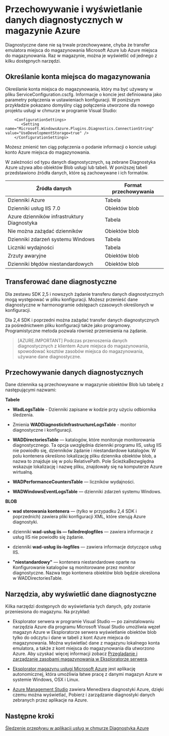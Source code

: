 <properties
    pageTitle="Przechowywanie i wyświetlanie danych diagnostycznych w magazynie Azure | Microsoft Azure"
    description="Pobieranie danych Azure diagnostyki do magazynowania Azure i wyświetlić"
    services="cloud-services"
    documentationCenter=".net"
    authors="rboucher"
    manager="jwhit"
    editor="tysonn" />
<tags
    ms.service="cloud-services"
    ms.devlang="na"
    ms.topic="article"
    ms.tgt_pltfrm="na"
    ms.workload="na"
    ms.date="08/01/2016"
    ms.author="robb" />

# <a name="store-and-view-diagnostic-data-in-azure-storage"></a>Przechowywanie i wyświetlanie danych diagnostycznych w magazynie Azure

Diagnostyczne dane nie są trwale przechowywane, chyba że transfer emulatora miejsca do magazynowania Microsoft Azure lub Azure miejsca do magazynowania. Raz w magazynie, można je wyświetlić od jednego z kilku dostępnych narzędzi.

## <a name="specify-a-storage-account"></a>Określanie konta miejsca do magazynowania

Określanie konta miejsca do magazynowania, który ma być używany w pliku ServiceConfiguration.cscfg. Informacje o koncie jest definiowana jako parametry połączenia w ustawieniach konfiguracji. W poniższym przykładzie pokazano domyślny ciąg połączenia utworzone dla nowego projektu usługi w chmurze w programie Visual Studio:


```
    <ConfigurationSettings>
       <Setting name="Microsoft.WindowsAzure.Plugins.Diagnostics.ConnectionString" value="UseDevelopmentStorage=true" />
    </ConfigurationSettings>
```

Możesz zmienić ten ciąg połączenia o podanie informacji o koncie usługi konto Azure miejsca do magazynowania.

W zależności od typu danych diagnostycznych, są zebrane Diagnostyka Azure używa albo obiektów Blob usługi lub tabeli. W poniższej tabeli przedstawiono źródła danych, które są zachowywane i ich formatów.

|Źródła danych|Format przechowywania|
|---|---|
|Dzienniki Azure|Tabela|
|Dzienniki usług IIS 7.0|Obiektów blob|
|Azure dzienników infrastruktury Diagnostyka|Tabela|
|Nie można zażądać dzienników|Obiektów blob|
|Dzienniki zdarzeń systemu Windows|Tabela|
|Liczniki wydajności|Tabela|
|Zrzuty awaryjne|Obiektów blob|
|Dzienniki błędów niestandardowych|Obiektów blob|

## <a name="transfer-diagnostic-data"></a>Transferować dane diagnostyczne

Dla zestawu SDK 2,5 i nowszych żądanie transferu danych diagnostycznych mogą występować w pliku konfiguracji. Możesz przenieść dane diagnostyczne w harmonogramie odstępach czasowych określonych w konfiguracji.

Dla 2,4 SDK i poprzedni można zażądać transfer danych diagnostycznych za pośrednictwem pliku konfiguracji także jako programowy. Programistyczne metoda pozwala również przeniesienia na żądanie.


>[AZURE.IMPORTANT] Podczas przenoszenia danych diagnostycznych z klientem Azure miejsca do magazynowania, spowodować kosztów zasobów miejsca do magazynowania, używane dane diagnostyczne.

## <a name="store-diagnostic-data"></a>Przechowywanie danych diagnostycznych

Dane dziennika są przechowywane w magazynie obiektów Blob lub tabelę z następującymi nazwami:

**Tabele**

- **WadLogsTable** - Dzienniki zapisane w kodzie przy użyciu odbiornika śledzenia.

- Zmienia **WADDiagnosticInfrastructureLogsTable** - monitor diagnostyczne i konfiguracji.

- **WADDirectoriesTable** — katalogów, które monitoruje monitorowania diagnostycznego.  Ta opcja uwzględnia dzienniki programu IIS, usług IIS nie powiodło się, dzienników żądanie i niestandardowe katalogów.  W polu kontenera określono lokalizację pliku dziennika obiektów blob, a nazwa to znajduje się w polu RelativePath.  Pole ŚcieżkaBezwględna wskazuje lokalizację i nazwę pliku, znajdowały się na komputerze Azure wirtualną.

- **WADPerformanceCountersTable** — liczników wydajności.

- **WADWindowsEventLogsTable** — dzienniki zdarzeń systemu Windows.

**BLOB**

- **wad sterowania kontenera** — (tylko w przypadku 2,4 SDK i poprzednich) zawiera pliki konfiguracji XML, które sterują Azure diagnostyki.

- dzienniki **wad-usług iis — failedreqlogfiles** — zawiera informacje z usług IIS nie powiodło się żądanie.

- dzienniki **wad-usług iis-logfiles** — zawiera informacje dotyczące usług IIS.

- **"niestandardowy"** — kontenera niestandardowe oparte na Konfigurowanie katalogów są monitorowane przez monitor diagnostyczne.  Nazwa tego kontenera obiektów blob będzie określona w WADDirectoriesTable.

## <a name="tools-to-view-diagnostic-data"></a>Narzędzia, aby wyświetlić dane diagnostyczne
Kilka narzędzi dostępnych do wyświetlania tych danych, gdy zostanie przeniesiona do magazynu. Na przykład:

- Eksplorator serwera w programie Visual Studio — po zainstalowaniu narzędzia Azure dla programu Microsoft Visual Studio umożliwia węzeł magazyn Azure w Eksploratorze serwera wyświetlanie obiektów blob tylko do odczytu i dane w tabeli z kont Azure miejsca do magazynowania. Można wyświetlać dane z magazynu lokalnego konta emulatora, a także z kont miejsca do magazynowania dla utworzono Azure. Aby uzyskać więcej informacji zobacz [Przeglądanie i zarządzanie zasobami magazynowania w Eksploratorze serwera](../vs-azure-tools-storage-resources-server-explorer-browse-manage.md).

- [Eksplorator magazynu usługi Microsoft Azure](../vs-azure-tools-storage-manage-with-storage-explorer.md) jest aplikację autonomicznej, która umożliwia łatwe pracę z danymi magazyn Azure w systemie Windows, OSX i Linux.

- [Azure Management Studio](http://www.cerebrata.com/products/azure-management-studio/introduction) zawiera Menedżera diagnostyki Azure, dzięki czemu można wyświetlać, Pobierz i zarządzanie diagnostyki danych zebranych przez aplikacje na Azure.


## <a name="next-steps"></a>Następne kroki

[Śledzenie przepływu w aplikacji usług w chmurze Diagnostyka Azure](cloud-services-dotnet-diagnostics-trace-flow.md)
